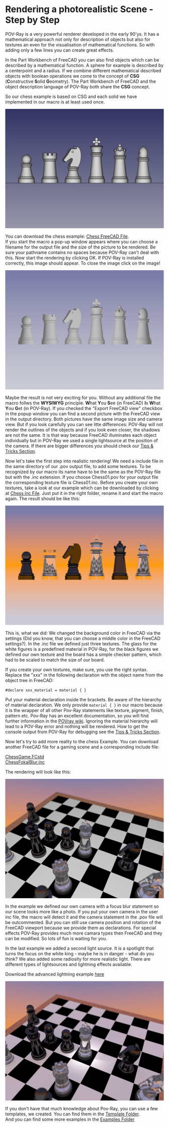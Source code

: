 # Rendering a photorealistic Scene - Step by Step

POV-Ray is a very powerful renderer developed in the early 90'ys. It has a mathematical approach not only for description of objects but also for textures an even for the visualisation of mathematical functions. So with adding only a few lines you can create great effects.

In the Part Workbench of FreeCAD you can also find objects which can be described by a mathematical function. A sphere for example is described by a centerpoint and a radius. If we combine different mathematical described objects with boolean operations we come to the concept of **CSG** (**C**onstructive **S**olid **G**eometry). The Part Workbench of FreeCAD and the object description language of POV-Ray both share the **CSG** concept.

So our chess example is based on CSG and each solid we have implemented in our macro is at least used once.

![Chess_figures]( ./img/Chess/Chess_01.png "Normal FreeCAD view")

You can download the chess example: [Chess FreeCAD File](../Examples/Chess/ChessPieces.fcstd).  
If you start the macro a pop-up window appears where you can choose a filename for the output file and the size of the picture to be rendered.
Be sure your pathname contains no spaces because POV-Ray can't deal with this.
Now start the rendering by clicking OK. If POV-Ray is installed correctly, this image should appear.
To close the image click on the image!

![First render]( ./img/Chess/Chess_02.png "First render")

Maybe the result is not very exciting for you. Without any additional file the macro follws the **WYSIWYG** principle. **W**hat **Y**ou **S**ee (in FreeCAD) **I**s **W**hat **Y**ou **G**et (in POV-Ray). If you checked the "Export FreeCAD view" checkbox in the popup window you can find a second picture with the FreeCAD view in the output directory. Both pictures have the same image size and camera view. But if you look carefully you can see litte differences: POV-Ray will not render the outlines of the objects and if you look even closer, the shadows are not the same. It is that way because FreeCAD illuminates each object individually but in POV-Ray we used a single lightsource at the position of the camera. If there are bigger differences you should check our [Tips & Tricks Section](tipsAndTricks.md).

Now let's take the first step into realistic rendering! We need a include file in the same directory of our .pov output file, to add some textures. To be recognized by our macro its name have to  be the same as the POV-Ray file but with the .inc extension. If you choose Chess01.pov for your output file the corresponding texture file is Chess01.inc.
Before you create your own textures, take a look at our example which can be downloaded by clicking at [Chess inc File](../Examples/Chess/ChessTextures.inc).
Just put it in the right folder, rename it and start the macro again. The result should be like this:

![First texture]( ./img/Chess/Chess_04.png "First texture")

This is, what we did: We changed the background color in FreeCAD via the settings (Did you know, that you can choose a middle color in the FreeCAD settings?). In the .inc file we defined just three textures. The glass for the white figures is a predefined material in POV-Ray, for the black figures we defined our own texture and the board has a simple checker pattern, which had to be scaled to match the size of our board.

If you create your own textures, make sure, you use the right syntax. Replace the "xxx" in the following declaration with the object name from the object tree in FreeCAD:

```
#declare xxx_material = material { }
```

Put your material declaration inside the brackets. Be aware of the hierarchy of material declaration. We only provide `material { }` in our macro because it is the wrapper of all other Pov-Ray statements like texture, pigment, finish, pattern etc. Pov-Ray has an excellent documentation, so you will find further information in the [POVray wiki](http://www.povray.org/documentation/3.7.0/r3_4.html#r3_4_5_5_3).
Ignoring the material hierarchy will lead to a POV-Ray error and nothing will be rendered. How to get the console output from POV-Ray for debugging see the [Tips & Tricks Section](tipsAndTricks.md).

Now let's try to add more reality to the chess Example. You can download another FreeCAD file for a gaming scene and a corresponding include file:

[ChessGame.FCstd](../Examples/Chess/ChessGame.fcstd)  
[ChessFokalBlur.inc](../Examples/Chess/ChessFokalBlur.inc)

The rendering will look like this:

![Include Camera]( ./img/Chess/Chess_07.png "Include your own camera")

In the example we defined our own camera with a focus blur statement so our scene looks more like a photo. If you put your own camera in the user inc file, the macro will detect it and the camera statement in the .pov file will be outcommented. But you can still use camera position and rotation of the FreeCAD viewport because we provide them as declarations. For special effects POV-Ray provides much more camara types then FreeCAD and they can be modified. So lots of fun is waiting for you.

In the last example we added a second light source. It is a spotlight that turns the focus on the white king - maybe he is in danger - what do you think?
We also added some radiosity for more realistic light. There are different types of lightsources and lightning effects available.

Download the advanced lightning example [here](../Examples/Chess/ChessLightning.inc)

![Lights and radiosity]( ./img/Chess/Chess_08.png "Add lights and radiosity")


If you don't have that much knowledge about Pov-Ray, you can use a few templates, we created. You can find them in the [Template Folder](../Examples/Templates/).  
And you can find some more examples in the [Examples Folder](../Examples/index.md)

